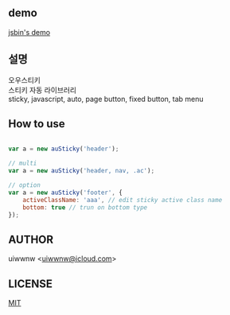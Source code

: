 ## demo

[jsbin's demo](https://jsbin.com/neherup)

## 설명

오우스티키      
스티키 자동 라이브러리           
sticky, javascript, auto, page button, fixed button, tab menu


## How to use

```javascript

var a = new auSticky('header');

// multi
var a = new auSticky('header, nav, .ac');

// option
var a = new auSticky('footer', {
    activeClassName: 'aaa', // edit sticky active class name
    bottom: true // trun on bottom type 
});

```
## AUTHOR

uiwwnw &lt;[uiwwnw@icloud.com](mailto:uiwwnw@icloud.com)&gt;

## LICENSE

[MIT](https://uiwwnw.mit-license.org)